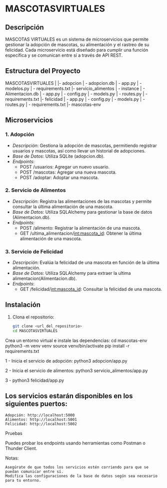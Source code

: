 # MASCOTASVIRTUALES

## Descripción

MASCOTAS VIRTUALES es un sistema de microservicios que permite gestionar la adopción de mascotas, su alimentación y el rastreo de su felicidad. Cada microservicio está diseñado para cumplir una función específica y se comunican entre sí a través de API REST.

## Estructura del Proyecto
MASCOTASVIRTUALES
| |- adopcion
    | - adopcion.db 
    | - app.py 
    | - modelos.py
    | - requirements.txt
|- servicio_alimentos 
    | - instance 
      | - Alimentacion.db 
  | - app.py 
  | - config.py 
  | - models.py 
  | - routes.py
  | - requirements.txt 
|- felicidad 
  | - app.py 
  | - config.py 
  | - models.py 
  | - routes.py 
  | - requirements.txt
|- mascotas-env

## Microservicios

### 1. Adopción

- *Descripción*: Gestiona la adopción de mascotas, permitiendo registrar usuarios y mascotas, así como llevar un historial de adopciones.
- *Base de Datos*: Utiliza SQLite (adopcion.db).
- *Endpoints*:
  - POST /usuarios: Agregar un nuevo usuario.
  - POST /mascotas: Agregar una nueva mascota.
  - POST /adoptar: Adoptar una mascota.

### 2. Servicio de Alimentos

- *Descripción*: Registra las alimentaciones de las mascotas y permite consultar la última alimentación de una mascota.
- *Base de Datos*: Utiliza SQLAlchemy para gestionar la base de datos (Alimentacion.db).
- *Endpoints*:
  - POST /alimento: Registrar la alimentación de una mascota.
  - GET /ultima_alimentacion/<int:mascota_id>: Obtener la última alimentación de una mascota.

### 3. Servicio de Felicidad

- *Descripción*: Evalúa la felicidad de una mascota en función de la última alimentación.
- *Base de Datos*: Utiliza SQLAlchemy para extraer la ultima alimentacion(Alimentacion.db).
- *Endpoints*:
  - GET /felicidad/<int:mascota_id>: Consultar la felicidad de una mascota.

## Instalación

1. Clona el repositorio:
   ```bash
   git clone <url_del_repositorio>
   cd MASCOTASVIRTUALES
Crea un entorno virtual e instale las dependencias:
cd mascotas-env
python3 -m venv venv
source venv/bin/activate
pip install -r requirements.txt

1 - Inicia el servicio de adopción:
python3 adopcion/app.py

2 -  Inicia el servicio de alimentos:
python3 servicio_alimentos/app.py

3 - python3 felicidad/app.py

## Los servicios estarán disponibles en los siguientes puertos:

    Adopción: http://localhost:5000
    Alimentos: http://localhost:5001
    Felicidad: http://localhost:5002

Pruebas

Puedes probar los endpoints usando herramientas como Postman o Thunder Client.

Notas:

    Asegúrate de que todos los servicios estén corriendo para que se puedan comunicar entre sí.
    Modifica las configuraciones de la base de datos según sea necesario para tu entorno.
